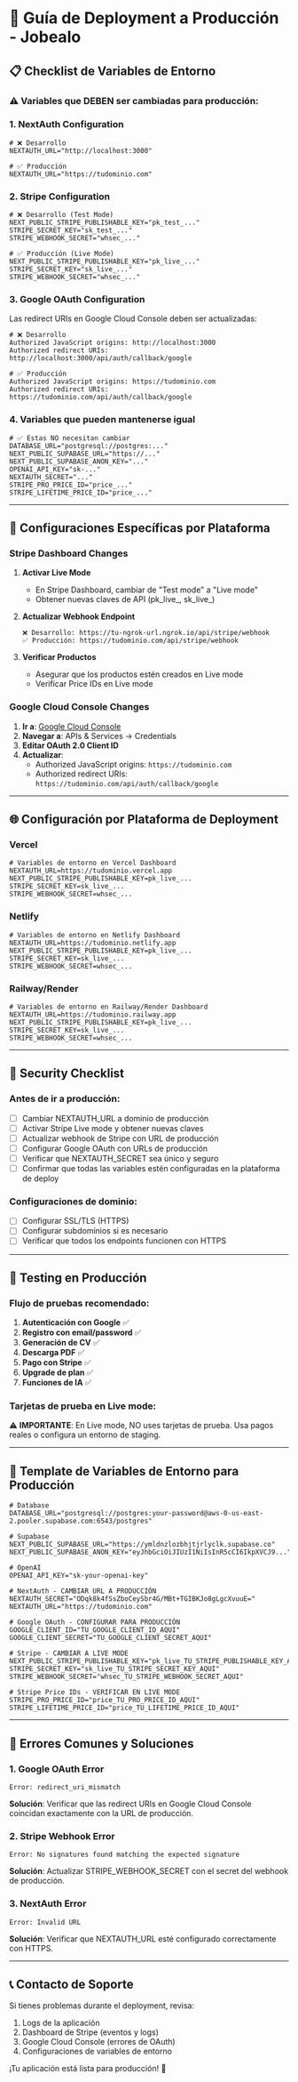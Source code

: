 # 🚀 Guía de Deployment a Producción - Jobealo

## 📋 Checklist de Variables de Entorno

### ⚠️ Variables que DEBEN ser cambiadas para producción:

### 1. **NextAuth Configuration**
```env
# ❌ Desarrollo
NEXTAUTH_URL="http://localhost:3000"

# ✅ Producción
NEXTAUTH_URL="https://tudominio.com"
```

### 2. **Stripe Configuration**
```env
# ❌ Desarrollo (Test Mode)
NEXT_PUBLIC_STRIPE_PUBLISHABLE_KEY="pk_test_..."
STRIPE_SECRET_KEY="sk_test_..."
STRIPE_WEBHOOK_SECRET="whsec_..."

# ✅ Producción (Live Mode)
NEXT_PUBLIC_STRIPE_PUBLISHABLE_KEY="pk_live_..."
STRIPE_SECRET_KEY="sk_live_..."
STRIPE_WEBHOOK_SECRET="whsec_..."
```

### 3. **Google OAuth Configuration**
Las redirect URIs en Google Cloud Console deben ser actualizadas:

```
# ❌ Desarrollo
Authorized JavaScript origins: http://localhost:3000
Authorized redirect URIs: http://localhost:3000/api/auth/callback/google

# ✅ Producción
Authorized JavaScript origins: https://tudominio.com
Authorized redirect URIs: https://tudominio.com/api/auth/callback/google
```

### 4. **Variables que pueden mantenerse igual**
```env
# ✅ Estas NO necesitan cambiar
DATABASE_URL="postgresql://postgres:..."
NEXT_PUBLIC_SUPABASE_URL="https://..."
NEXT_PUBLIC_SUPABASE_ANON_KEY="..."
OPENAI_API_KEY="sk-..."
NEXTAUTH_SECRET="..."
STRIPE_PRO_PRICE_ID="price_..."
STRIPE_LIFETIME_PRICE_ID="price_..."
```

---

## 🔧 Configuraciones Específicas por Plataforma

### **Stripe Dashboard Changes**

1. **Activar Live Mode**
   - En Stripe Dashboard, cambiar de "Test mode" a "Live mode"
   - Obtener nuevas claves de API (pk_live_, sk_live_)

2. **Actualizar Webhook Endpoint**
   ```
   ❌ Desarrollo: https://tu-ngrok-url.ngrok.io/api/stripe/webhook
   ✅ Producción: https://tudominio.com/api/stripe/webhook
   ```

3. **Verificar Productos**
   - Asegurar que los productos estén creados en Live mode
   - Verificar Price IDs en Live mode

### **Google Cloud Console Changes**

1. **Ir a**: [Google Cloud Console](https://console.cloud.google.com/)
2. **Navegar a**: APIs & Services → Credentials
3. **Editar OAuth 2.0 Client ID**
4. **Actualizar**:
   - Authorized JavaScript origins: `https://tudominio.com`
   - Authorized redirect URIs: `https://tudominio.com/api/auth/callback/google`

---

## 🌐 Configuración por Plataforma de Deployment

### **Vercel**
```env
# Variables de entorno en Vercel Dashboard
NEXTAUTH_URL=https://tudominio.vercel.app
NEXT_PUBLIC_STRIPE_PUBLISHABLE_KEY=pk_live_...
STRIPE_SECRET_KEY=sk_live_...
STRIPE_WEBHOOK_SECRET=whsec_...
```

### **Netlify**
```env
# Variables de entorno en Netlify Dashboard
NEXTAUTH_URL=https://tudominio.netlify.app
NEXT_PUBLIC_STRIPE_PUBLISHABLE_KEY=pk_live_...
STRIPE_SECRET_KEY=sk_live_...
STRIPE_WEBHOOK_SECRET=whsec_...
```

### **Railway/Render**
```env
# Variables de entorno en Railway/Render Dashboard
NEXTAUTH_URL=https://tudominio.railway.app
NEXT_PUBLIC_STRIPE_PUBLISHABLE_KEY=pk_live_...
STRIPE_SECRET_KEY=sk_live_...
STRIPE_WEBHOOK_SECRET=whsec_...
```

---

## 🔐 Security Checklist

### **Antes de ir a producción:**
- [ ] Cambiar NEXTAUTH_URL a dominio de producción
- [ ] Activar Stripe Live mode y obtener nuevas claves
- [ ] Actualizar webhook de Stripe con URL de producción
- [ ] Configurar Google OAuth con URLs de producción
- [ ] Verificar que NEXTAUTH_SECRET sea único y seguro
- [ ] Confirmar que todas las variables estén configuradas en la plataforma de deploy

### **Configuraciones de dominio:**
- [ ] Configurar SSL/TLS (HTTPS)
- [ ] Configurar subdominios si es necesario
- [ ] Verificar que todos los endpoints funcionen con HTTPS

---

## 🧪 Testing en Producción

### **Flujo de pruebas recomendado:**
1. **Autenticación con Google** ✅
2. **Registro con email/password** ✅
3. **Generación de CV** ✅
4. **Descarga PDF** ✅
5. **Pago con Stripe** ✅
6. **Upgrade de plan** ✅
7. **Funciones de IA** ✅

### **Tarjetas de prueba en Live mode:**
⚠️ **IMPORTANTE**: En Live mode, NO uses tarjetas de prueba. Usa pagos reales o configura un entorno de staging.

---

## 📝 Template de Variables de Entorno para Producción

```env
# Database
DATABASE_URL="postgresql://postgres:your-password@aws-0-us-east-2.pooler.supabase.com:6543/postgres"

# Supabase
NEXT_PUBLIC_SUPABASE_URL="https://ymldnzlozbhjtjrlyclk.supabase.co"
NEXT_PUBLIC_SUPABASE_ANON_KEY="eyJhbGciOiJIUzI1NiIsInR5cCI6IkpXVCJ9..."

# OpenAI
OPENAI_API_KEY="sk-your-openai-key"

# NextAuth - CAMBIAR URL A PRODUCCIÓN
NEXTAUTH_SECRET="ODqk8k4fSsZboCeySbr4G/MBt+TGIBKJo8gLgcXvuuE="
NEXTAUTH_URL="https://tudominio.com"

# Google OAuth - CONFIGURAR PARA PRODUCCIÓN
GOOGLE_CLIENT_ID="TU_GOOGLE_CLIENT_ID_AQUI"
GOOGLE_CLIENT_SECRET="TU_GOOGLE_CLIENT_SECRET_AQUI"

# Stripe - CAMBIAR A LIVE MODE
NEXT_PUBLIC_STRIPE_PUBLISHABLE_KEY="pk_live_TU_STRIPE_PUBLISHABLE_KEY_AQUI"
STRIPE_SECRET_KEY="sk_live_TU_STRIPE_SECRET_KEY_AQUI"
STRIPE_WEBHOOK_SECRET="whsec_TU_STRIPE_WEBHOOK_SECRET_AQUI"

# Stripe Price IDs - VERIFICAR EN LIVE MODE
STRIPE_PRO_PRICE_ID="price_TU_PRO_PRICE_ID_AQUI"
STRIPE_LIFETIME_PRICE_ID="price_TU_LIFETIME_PRICE_ID_AQUI"
```

---

## 🚨 Errores Comunes y Soluciones

### **1. Google OAuth Error**
```
Error: redirect_uri_mismatch
```
**Solución**: Verificar que las redirect URIs en Google Cloud Console coincidan exactamente con la URL de producción.

### **2. Stripe Webhook Error**
```
Error: No signatures found matching the expected signature
```
**Solución**: Actualizar STRIPE_WEBHOOK_SECRET con el secret del webhook de producción.

### **3. NextAuth Error**
```
Error: Invalid URL
```
**Solución**: Verificar que NEXTAUTH_URL esté configurado correctamente con HTTPS.

---

## 📞 Contacto de Soporte

Si tienes problemas durante el deployment, revisa:
1. Logs de la aplicación
2. Dashboard de Stripe (eventos y logs)
3. Google Cloud Console (errores de OAuth)
4. Configuraciones de variables de entorno

¡Tu aplicación está lista para producción! 🎉 